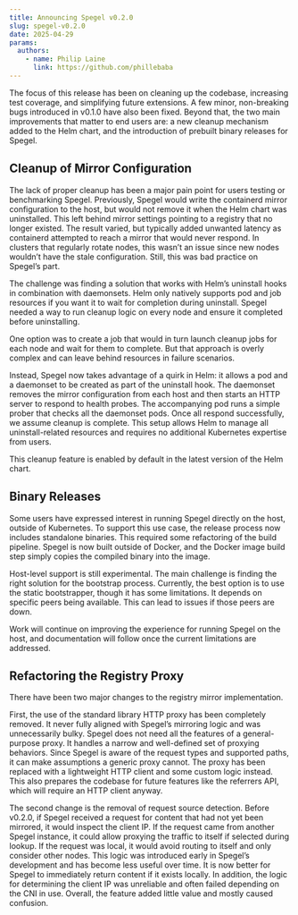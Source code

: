 ```yaml
---
title: Announcing Spegel v0.2.0
slug: spegel-v0.2.0
date: 2025-04-29
params:
  authors:
    - name: Philip Laine
      link: https://github.com/phillebaba
---
```


The focus of this release has been on cleaning up the codebase, increasing test coverage, and simplifying future extensions. A few minor, non-breaking bugs introduced in v0.1.0 have also been fixed. Beyond that, the two main improvements that matter to end users are: a new cleanup mechanism added to the Helm chart, and the introduction of prebuilt binary releases for Spegel.

## Cleanup of Mirror Configuration

The lack of proper cleanup has been a major pain point for users testing or benchmarking Spegel. Previously, Spegel would write the containerd mirror configuration to the host, but would not remove it when the Helm chart was uninstalled. This left behind mirror settings pointing to a registry that no longer existed. The result varied, but typically added unwanted latency as containerd attempted to reach a mirror that would never respond. In clusters that regularly rotate nodes, this wasn’t an issue since new nodes wouldn’t have the stale configuration. Still, this was bad practice on Spegel’s part.

The challenge was finding a solution that works with Helm’s uninstall hooks in combination with daemonsets. Helm only natively supports pod and job resources if you want it to wait for completion during uninstall. Spegel needed a way to run cleanup logic on every node and ensure it completed before uninstalling.

One option was to create a job that would in turn launch cleanup jobs for each node and wait for them to complete. But that approach is overly complex and can leave behind resources in failure scenarios.

Instead, Spegel now takes advantage of a quirk in Helm: it allows a pod and a daemonset to be created as part of the uninstall hook. The daemonset removes the mirror configuration from each host and then starts an HTTP server to respond to health probes. The accompanying pod runs a simple prober that checks all the daemonset pods. Once all respond successfully, we assume cleanup is complete. This setup allows Helm to manage all uninstall-related resources and requires no additional Kubernetes expertise from users.

This cleanup feature is enabled by default in the latest version of the Helm chart.

## Binary Releases

Some users have expressed interest in running Spegel directly on the host, outside of Kubernetes. To support this use case, the release process now includes standalone binaries. This required some refactoring of the build pipeline. Spegel is now built outside of Docker, and the Docker image build step simply copies the compiled binary into the image.

Host-level support is still experimental. The main challenge is finding the right solution for the bootstrap process. Currently, the best option is to use the static bootstrapper, though it has some limitations. It depends on specific peers being available. This can lead to issues if those peers are down.

Work will continue on improving the experience for running Spegel on the host, and documentation will follow once the current limitations are addressed.

## Refactoring the Registry Proxy

There have been two major changes to the registry mirror implementation.

First, the use of the standard library HTTP proxy has been completely removed. It never fully aligned with Spegel’s mirroring logic and was unnecessarily bulky. Spegel does not need all the features of a general-purpose proxy. It handles a narrow and well-defined set of proxying behaviors. Since Spegel is aware of the request types and supported paths, it can make assumptions a generic proxy cannot. The proxy has been replaced with a lightweight HTTP client and some custom logic instead. This also prepares the codebase for future features like the referrers API, which will require an HTTP client anyway.

The second change is the removal of request source detection. Before v0.2.0, if Spegel received a request for content that had not yet been mirrored, it would inspect the client IP. If the request came from another Spegel instance, it could allow proxying the traffic to itself if selected during lookup. If the request was local, it would avoid routing to itself and only consider other nodes. This logic was introduced early in Spegel’s development and has become less useful over time. It is now better for Spegel to immediately return content if it exists locally. In addition, the logic for determining the client IP was unreliable and often failed depending on the CNI in use. Overall, the feature added little value and mostly caused confusion.
